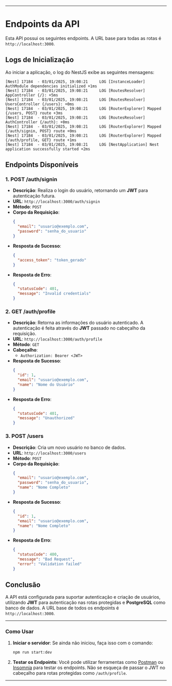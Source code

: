 
---

# Endpoints da API

Esta API possui os seguintes endpoints. A URL base para todas as rotas é `http://localhost:3000`.

## Logs de Inicialização

Ao iniciar a aplicação, o log do NestJS exibe as seguintes mensagens:

```
[Nest] 17184  - 03/01/2025, 19:08:21     LOG [InstanceLoader] AuthModule dependencies initialized +1ms
[Nest] 17184  - 03/01/2025, 19:08:21     LOG [RoutesResolver] AppController {/}: +5ms
[Nest] 17184  - 03/01/2025, 19:08:21     LOG [RoutesResolver] UsersController {/users}: +0ms
[Nest] 17184  - 03/01/2025, 19:08:21     LOG [RouterExplorer] Mapped {/users, POST} route +3ms
[Nest] 17184  - 03/01/2025, 19:08:21     LOG [RoutesResolver] AuthController {/auth}: +0ms
[Nest] 17184  - 03/01/2025, 19:08:21     LOG [RouterExplorer] Mapped {/auth/signin, POST} route +0ms
[Nest] 17184  - 03/01/2025, 19:08:21     LOG [RouterExplorer] Mapped {/auth/profile, GET} route +1ms
[Nest] 17184  - 03/01/2025, 19:08:21     LOG [NestApplication] Nest application successfully started +2ms
```

## Endpoints Disponíveis

### 1. **POST /auth/signin**

- **Descrição**: Realiza o login do usuário, retornando um **JWT** para autenticação futura.
- **URL**: `http://localhost:3000/auth/signin`
- **Método**: `POST`
- **Corpo da Requisição**:
  ```json
  {
    "email": "usuario@exemplo.com",
    "password": "senha_do_usuario"
  }
  ```
- **Resposta de Sucesso**:
  ```json
  {
    "access_token": "token_gerado"
  }
  ```
- **Resposta de Erro**:
  ```json
  {
    "statusCode": 401,
    "message": "Invalid credentials"
  }
  ```

### 2. **GET /auth/profile**

- **Descrição**: Retorna as informações do usuário autenticado. A autenticação é feita através do **JWT** passado no cabeçalho da requisição.
- **URL**: `http://localhost:3000/auth/profile`
- **Método**: `GET`
- **Cabeçalho**:
  - `Authorization: Bearer <JWT>`
- **Resposta de Sucesso**:
  ```json
  {
    "id": 1,
    "email": "usuario@exemplo.com",
    "name": "Nome do Usuário"
  }
  ```
- **Resposta de Erro**:
  ```json
  {
    "statusCode": 401,
    "message": "Unauthorized"
  }
  ```

### 3. **POST /users**

- **Descrição**: Cria um novo usuário no banco de dados.
- **URL**: `http://localhost:3000/users`
- **Método**: `POST`
- **Corpo da Requisição**:
  ```json
  {
    "email": "usuario@exemplo.com",
    "password": "senha_do_usuario",
    "name": "Nome Completo"
  }
  ```
- **Resposta de Sucesso**:
  ```json
  {
    "id": 1,
    "email": "usuario@exemplo.com",
    "name": "Nome Completo"
  }
  ```
- **Resposta de Erro**:
  ```json
  {
    "statusCode": 400,
    "message": "Bad Request",
    "error": "Validation failed"
  }
  ```

## Conclusão

A API está configurada para suportar autenticação e criação de usuários, utilizando **JWT** para autenticação nas rotas protegidas e **PostgreSQL** como banco de dados. A URL base de todos os endpoints é `http://localhost:3000`.

---

### Como Usar

1. **Iniciar o servidor**: 
   Se ainda não iniciou, faça isso com o comando:

   ```bash
   npm run start:dev
   ```

2. **Testar os Endpoints**: 
   Você pode utilizar ferramentas como [Postman](https://www.postman.com/) ou [Insomnia](https://insomnia.rest/) para testar os endpoints. Não se esqueça de passar o JWT no cabeçalho para rotas protegidas como `/auth/profile`.

---